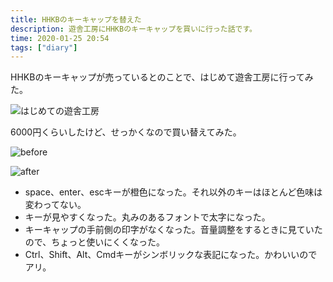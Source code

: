 ```yaml
---
title: HHKBのキーキャップを替えた
description: 遊舎工房にHHKBのキーキャップを買いに行った話です。
time: 2020-01-25 20:54
tags: ["diary"]
---
```


HHKBのキーキャップが売っているとのことで、はじめて遊舎工房に行ってみた。

![](/posts/397/yushakobo.jpg 'はじめての遊舎工房')

6000円くらいしたけど、せっかくなので買い替えてみた。

![](/posts/397/before.jpg 'before')

![](/posts/397/after.jpg 'after')

* space、enter、escキーが橙色になった。それ以外のキーはほとんど色味は変わってない。
* キーが見やすくなった。丸みのあるフォントで太字になった。
* キーキャップの手前側の印字がなくなった。音量調整をするときに見ていたので、ちょっと使いにくくなった。
* Ctrl、Shift、Alt、Cmdキーがシンボリックな表記になった。かわいいのでアリ。
